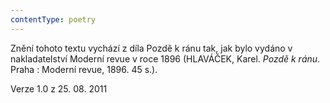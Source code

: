 ```yaml
---
contentType: poetry
---
```


<section>

Znění tohoto textu vychází z díla Pozdě k ránu tak, jak bylo vydáno v nakladatelství Moderní revue v roce 1896 (HLAVÁČEK, Karel. _Pozdě k ránu_. Praha : Moderní revue, 1896. 45 s.).

</section>

<section>

Verze 1.0 z 25. 08. 2011

</section>
